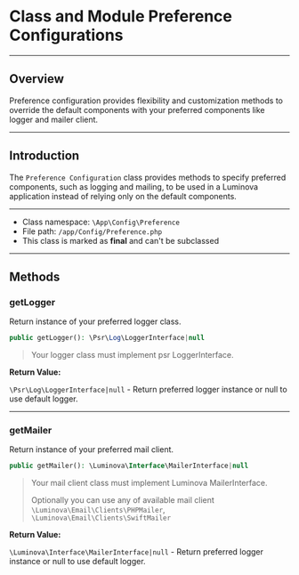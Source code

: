 # Class and Module Preference Configurations

***

## Overview

Preference configuration provides flexibility and customization methods to override the default components with your preferred components like logger and mailer client.

***

## Introduction

The `Preference Configuration` class provides methods to specify preferred components, such as logging and mailing, to be used in a Luminova application instead of relying only on the default components.

***

* Class namespace: `\App\Config\Preference`
* File path: `/app/Config/Preference.php`
* This class is marked as **final** and can't be subclassed

***
## Methods

### getLogger

Return instance of your preferred logger class.

```php
public getLogger(): \Psr\Log\LoggerInterface|null
```

> Your logger class must implement psr LoggerInterface.

**Return Value:**

`\Psr\Log\LoggerInterface|null` - Return preferred logger instance or null to use default logger.

***

### getMailer

Return instance of your preferred mail client.

```php
public getMailer(): \Luminova\Interface\MailerInterface|null
```

> Your mail client class must implement Luminova MailerInterface.
>
> Optionally you can use any of available mail client `\Luminova\Email\Clients\PHPMailer`, `\Luminova\Email\Clients\SwiftMailer`

**Return Value:**

`\Luminova\Interface\MailerInterface|null` - Return preferred logger instance or null to use default logger.
